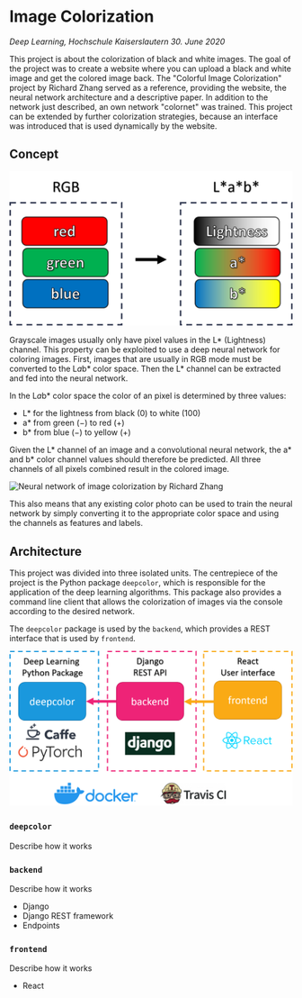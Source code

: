 # Image Colorization

*Deep Learning, Hochschule Kaiserslautern*
*30. June 2020*

This project is about the colorization of black and white images. 
The goal of the project was to create a website where you can upload a black and white image and get the colored image back. 
The "Colorful Image Colorization" project by Richard Zhang served as a reference, providing the website, the neural network architecture and a descriptive paper. In addition to the network just described, an own network "colornet" was trained. 
This project can be extended by further colorization strategies, because an interface was introduced that is used dynamically by the website.

## Concept

![RGB to L*a*b* color space conversion](images/rgb_lab.png)

Grayscale images usually only have pixel values in the L* (Lightness) channel. 
This property can be exploited to use a deep neural network for coloring images.
First, images that are usually in RGB mode must be converted to the L*a*b* color space. 
Then the L* channel can be extracted and fed into the neural network.

In the L*a*b* color space the color of an pixel is determined by three values: 

 - L* for the lightness from black (0) to white (100) 
 - a* from green (−) to red (+) 
 - b* from blue (−) to yellow (+)

Given the L* channel of an image and a convolutional neural network, the a* and b* color channel values should therefore be predicted.
All three channels of all pixels combined result in the colored image.

![Neural network of image colorization by Richard Zhang](images/net_diagram.png)

This also means that any existing color photo can be used to train the neural network by simply converting it to the appropriate color space and using the channels as features and labels.

## Architecture

This project was divided into three isolated units. 
The centrepiece of the project is the Python package ```deepcolor```, which is responsible for the application of the deep learning algorithms. 
This package also provides a command line client that allows the colorization of images via the console according to the desired network.

The ```deepcolor``` package is used by the ```backend```, which provides a REST interface that is used by ```frontend```.

![Colorized acker using richzhang strategy](images/architecture.png)

### ```deepcolor```

Describe how it works

### ```backend```

Describe how it works

- Django
- Django REST framework
- Endpoints

### ```frontend```

Describe how it works

- React
